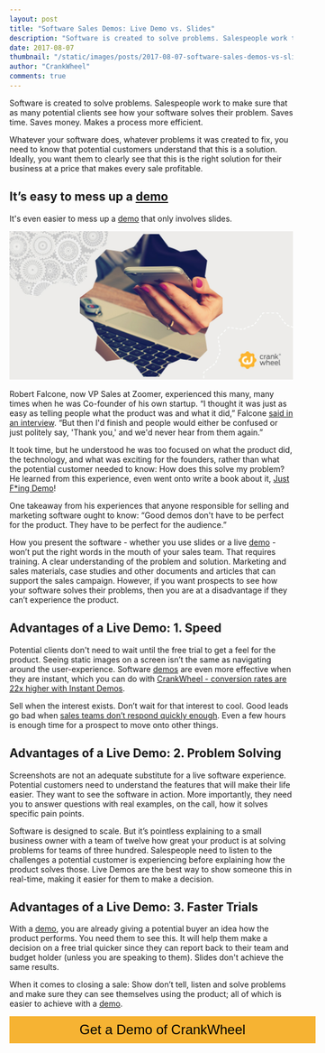 ```yaml
---
layout: post
title: "Software Sales Demos: Live Demo vs. Slides"
description: "Software is created to solve problems. Salespeople work to make sure that as many potential clients see how your software solves their problem. Saves time. Saves money. Makes a process more efficient."
date: 2017-08-07
thumbnail: "/static/images/posts/2017-08-07-software-sales-demos-vs-slides/2017-08-07-software-sales-demos-vs-slides-01.jpg"
author: "CrankWheel"
comments: true
---
```

Software is created to solve problems. Salespeople work to make sure that as many potential clients see how your software solves their problem. Saves time. Saves money. Makes a process more efficient.

Whatever your software does, whatever problems it was created to fix, you need to know that potential customers understand that this is a solution. Ideally, you want them to clearly see that this is the right solution for their business at a price that makes every sale profitable.

## It’s easy to mess up a [demo](http://crankwheel.com/instant-demos)
It's even easier to mess up a [demo](http://crankwheel.com/instant-demos) that only involves slides.

<img class="responsive-img" src="/static/images/posts/2017-08-07-software-sales-demos-vs-slides/2017-08-07-software-sales-demos-vs-slides-01.jpg" alt="Sales Executives"/>

Robert Falcone, now VP Sales at Zoomer, experienced this many, many times when he was Co-founder of his own startup. “I thought it was just as easy as telling people what the product was and what it did,” Falcone [said in an interview](http://firstround.com/review/Your-Product-Demos-Suck-Because-Theyre-Focused-on-Your-Product/). “But then I'd finish and people would either be confused or just politely say, 'Thank you,' and we'd never hear from them again.”

It took time, but he understood he was too focused on what the product did, the technology, and what was exciting for the founders, rather than what the potential customer needed to know: How does this solve my problem? He learned from this experience, even went onto write a book about it, [Just F*ing Demo](http://justfingdemo.strikingly.com/)!

One takeaway from his experiences that anyone responsible for selling and marketing software ought to know: “Good demos don't have to be perfect for the product. They have to be perfect for the audience.”

How you present the software - whether you use slides or a live [demo](http://crankwheel.com/instant-demos) - won’t put the right words in the mouth of your sales team. That requires training. A clear understanding of the problem and solution. Marketing and sales materials, case studies and other documents and articles that can support the sales campaign. However, if you want prospects to see how your software solves their problems, then you are at a disadvantage if they can’t experience the product.

## Advantages of a Live Demo: 1. Speed


Potential clients don't need to wait until the free trial to get a feel for the product. Seeing static images on a screen isn’t the same as navigating around the user-experience. Software [demos](http://crankwheel.com/instant-demos) are even more effective when they are instant, which you can do with [CrankWheel - conversion rates are 22x higher with Instant Demos](http://crankwheel.com/how-to-massively-increase-the-chance-of-qualifying-sales-leads/).

Sell when the interest exists. Don’t wait for that interest to cool. Good leads go bad when [sales teams don’t respond quickly enough](http://crankwheel.com/online-or-on-site-sales-presentation-whats-best/). Even a few hours is enough time for a prospect to move onto other things.

## Advantages of a Live Demo: 2. Problem Solving

Screenshots are not an adequate substitute for a live software experience. Potential customers need to understand the features that will make their life easier. They want to see the software in action. More importantly, they need you to answer questions with real examples, on the call, how it solves specific pain points.

Software is designed to scale. But it’s pointless explaining to a small business owner with a team of twelve how great your product is at solving problems for teams of three hundred. Salespeople need to listen to the challenges a potential customer is experiencing before explaining how the product solves those. Live Demos are the best way to show someone this in real-time, making it easier for them to make a decision.

## Advantages of a Live Demo: 3. Faster Trials

With a [demo](http://crankwheel.com/instant-demos), you are already giving a potential buyer an idea how the product performs. You need them to see this. It will help them make a decision on a free trial quicker since they can report back to their team and budget holder (unless you are speaking to them). Slides don't achieve the same results.

When it comes to closing a sale: Show don’t tell, listen and solve problems and make sure they can see themselves using the product; all of which is easier to achieve with a [demo](http://crankwheel.com/instant-demos).


<style>
	.btn-signup {
		padding-top: 11px !important;
		border-radius: 0px !important;
		background-color: #f6b333;
		text-align: center;
		padding: 10px 20px !important;
		border: 0px !important;
		width: 100%;
		margin-bottom: 20px;
	}
	.btn-signup a {
		color: black !important;
		font-family: 'Titillium Web', sans-serif;
		font-size: 24px !important;
		font-weight: normal !important;
	}
</style>

<div class="btn-signup"><a style="cursor: pointer;" class="crankwheel-com-showu-launch-button">Get a Demo of CrankWheel</a></div>
